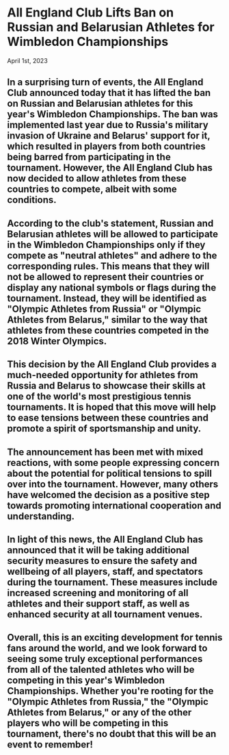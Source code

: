 <!--
 * @Author: KasperFan && fanwlx@foxmail.com
 * @Date: 2023-04-11 16:17:14
 * @LastEditTime: 2023-04-11 16:17:18
 * @FilePath: /.Code/Markdown笔记/ppt.md
 * @describes: This file is created for learning Code.
 * Copyright (c) 2023 by KasperFan in WFU, All Rights Reserved. 
-->
# All England Club Lifts Ban on Russian and Belarusian Athletes for Wimbledon Championships
April 1st, 2023

## In a surprising turn of events, the All England Club announced today that it has lifted the ban on Russian and Belarusian athletes for this year's Wimbledon Championships. The ban was implemented last year due to Russia's military invasion of Ukraine and Belarus' support for it, which resulted in players from both countries being barred from participating in the tournament. However, the All England Club has now decided to allow athletes from these countries to compete, albeit with some conditions.

## According to the club's statement, Russian and Belarusian athletes will be allowed to participate in the Wimbledon Championships only if they compete as "neutral athletes" and adhere to the corresponding rules. This means that they will not be allowed to represent their countries or display any national symbols or flags during the tournament. Instead, they will be identified as "Olympic Athletes from Russia" or "Olympic Athletes from Belarus," similar to the way that athletes from these countries competed in the 2018 Winter Olympics.

## This decision by the All England Club provides a much-needed opportunity for athletes from Russia and Belarus to showcase their skills at one of the world's most prestigious tennis tournaments. It is hoped that this move will help to ease tensions between these countries and promote a spirit of sportsmanship and unity.

## The announcement has been met with mixed reactions, with some people expressing concern about the potential for political tensions to spill over into the tournament. However, many others have welcomed the decision as a positive step towards promoting international cooperation and understanding.

## In light of this news, the All England Club has announced that it will be taking additional security measures to ensure the safety and wellbeing of all players, staff, and spectators during the tournament. These measures include increased screening and monitoring of all athletes and their support staff, as well as enhanced security at all tournament venues.

## Overall, this is an exciting development for tennis fans around the world, and we look forward to seeing some truly exceptional performances from all of the talented athletes who will be competing in this year's Wimbledon Championships. Whether you're rooting for the "Olympic Athletes from Russia," the "Olympic Athletes from Belarus," or any of the other players who will be competing in this tournament, there's no doubt that this will be an event to remember!